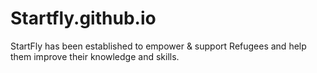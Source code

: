 # Startfly.github.io
StartFly has been established to empower &amp; support Refugees and help them improve their knowledge and skills. 
